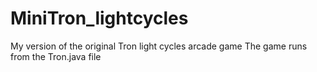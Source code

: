 # MiniTron_lightcycles
My version of the original Tron light cycles arcade game
The game runs from the Tron.java file
